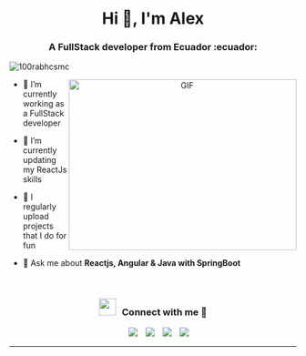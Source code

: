 <h1 align="center">Hi 👋, I'm Alex</h1>
<h3 align="center">A FullStack developer from Ecuador :ecuador:</h3>

<p align="left"> <img src="https://komarev.com/ghpvc/?username=aReinoso007&label=Profile%20views&color=0e75b6&style=flat" alt="100rabhcsmc" /> </p>

<p align="left"> <a href="https://twitter.com/ReinosoRei" target="blank"></a> </p>

<a target="_blank" align="center">
  <img align="right" top="500" height="300" width="400" alt="GIF" src="https://media.giphy.com/media/SWoSkN6DxTszqIKEqv/giphy.gif">
</a>

- 🔭 I’m currently working as a FullStack developer

- 🌱 I’m currently updating my ReactJs skills

- 📝 I regularly upload projects that I do for fun

- 💬 Ask me about **Reactjs, Angular & Java with SpringBoot**
<br/>
<h3 align="center" > <img src="https://media.giphy.com/media/iY8CRBdQXODJSCERIr/giphy.gif" width="30" height="30" style="margin-right: 10px;">Connect with me 🤝 </h3>

<p align="center">

 <div align="center"  class="icons-social" style="margin-left: 10px;">
        <a style="margin-left: 10px;"  target="_blank" href="https://www.linkedin.com/in/alex-reinoso/">
			<img src="https://img.icons8.com/doodle/40/000000/linkedin--v2.png"></a>
        <a style="margin-left: 10px;" target="_blank" href="https://github.com/aReinoso007">
		<img src="https://img.icons8.com/doodle/40/000000/github--v1.png"></a>
		<a style="margin-left: 10px;" target="_blank" href="https://stackoverflow.com/users/13759402/alex-reinoso">
				<img src="https://img.icons8.com/external-tal-revivo-color-tal-revivo/40/000000/external-stack-overflow-is-a-question-and-answer-site-for-professional-logo-color-tal-revivo.png"></a>
		<a style="margin-left: 10px;" target="_blank" href="https://twitter.com/ReinosoRei">
			<img src="https://img.icons8.com/doodle/1x/twitter-squared--v2.png" ></a>
      </div>

</p>


---
